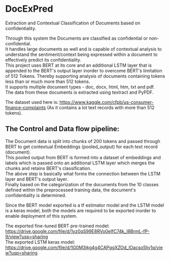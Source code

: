 # DocExPred
Extraction and Contextual Classification of Documents based on confidentiality.

Through this system the Documents are classified as confidential or non-confidential.  
It handles large documents as well and is capable of contextual analysis to understand the sentiment/context being expressed within a document to effectively predict its confidentiality.  
This project uses BERT at its core and an additional LSTM layer that is appended to the BERT's output layer inorder to overcome BERT's limitation of 512 Tokens. Thereby supporting analysis of documents containing tokens less than or much more than 512 tokens.  
It supports multiple document types - doc, docx, html, htm, txt and pdf.  
The data from these documents is extracted using textract and PyPDF.

The dataset used here is: https://www.kaggle.com/cfpb/us-consumer-finance-complaints
(As it contains a lot text records with more than 512 tokens).

## The Control and Data flow pipeline:

The Document data is split into chunks of 200 tokens and passed through BERT to get contextual Embeddings (pooled_output) for each text record (document).  
This pooled output from BERT is formed into a dataset of embeddings and labels which is passed onto an additional LSTM layer which merges the chunks and retains BERT's classification.  
The above step is basically what forms the connection between the LSTM layer and BERT's output layer.  
Finally based on the categorization of the documents from the 10 classes defined within the preprocessed training data, the document's confidentiality is determined. 

Since the BERT model exported is a tf estimator model and the LSTM model is a keras model, both the models are required to be exported inorder to enable deployment of this system.

The exported fine-tuned BERT pre-trained model:  
https://drive.google.com/file/d/1yz0qS99E8RVo0eIfC74k_I8BrmL-fP-9/view?usp=sharing  
The exported LSTM keras model:  
https://drive.google.com/file/d/1G0M3jkg4g4CAPggXZOd_lOacso5ljv1q/view?usp=sharing
